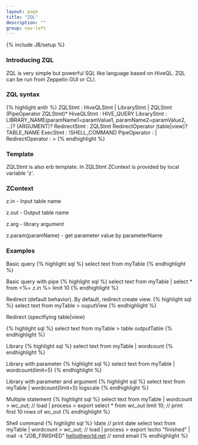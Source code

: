 ```yaml
---
layout: page
title: "ZQL"
description: ""
group: nav-left
---
```

{% include JB/setup %}

### Introducing ZQL
ZQL is very simple but powerful SQL like language based on HiveQL. ZQL can be run from Zeppelin GUI or CLI.

### ZQL syntax
{% highlight antlr %}
ZQLStmt            : HiveQLStmt | LibraryStmt | ZQLStmt (PipeOperator ZQLStmt)*
HiveQLStmt         : HIVE_QUERY
LibraryStmt        : LIBRARY_NAME(paramName1=paramValue1, paramName2=paramValue2, ...)? (ARGUMENT)?
RedirectStmt       : ZQLStmt RedirectOperator (table|view)? TABLE_NAME
ExecStmt           : !SHELL_COMMAND
PipeOperator       : |
RedirectOperator   : >
{% endhighlight %}

### Template
ZQLStmt is also erb template. In ZQLStmt ZContext is provided by local variable 'z'.

### ZContext
z.in - Input table name

z.out - Output table name

z.arg - library argument

z.param(paramName) - get parameter value by parameterName

### Examples
Basic query
{% highlight sql %}
select text from myTable
{% endhighlight %}

Basic query with pipe
{% highlight sql %}
select text from myTable | select * from <%= z.in %> limit 10
{% endhighlight %}

Redirect (default behavior). By default, redirect create view.
{% highlight sql %}
select text from myTable > ouputView
{% endhighlight %}

Redirect (specifiying table|view)

{% highlight sql %}
select text from myTable > table outputTable
{% endhighlight %}

Library
{% highlight sql %}
select text from myTable | wordcount
{% endhighlight %}

Library with parameter
{% highlight sql %}
select text from myTable | wordcount(limit=5)
{% endhighlight %}

Library with parameter and argument
{% highlight sql %}
select text from myTable | wordcount(limit=5) logscale
{% endhighlight %}

Multiple statement
{% highlight sql %}
select text from myTable | wordcount > wc_out;               // load | process > export
select * from wc_out limit 10;                               // print first 10 rows of wc_out
{% endhighlight %}

Shell command
{% highlight sql %}
!date                                                        // print date
select text from myTable | wordcount > wc_out;               // load | process > export
!echo "finished" | mail -s "JOB_FINISHED" hello@world.net    // send email
{% endhighlight %}
